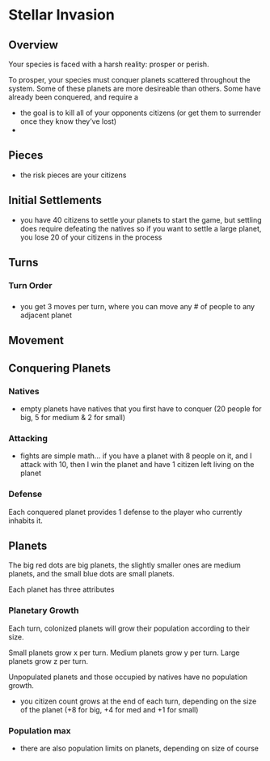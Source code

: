 # Stellar Invasion

## Overview

Your species is faced with a harsh reality: prosper or perish.

To prosper, your species must conquer planets scattered throughout the system. Some of these planets are more desireable than others. Some have already been conquered, and require a 

- the goal is to kill all of your opponents citizens (or get them to surrender once they know they’ve lost)
- 

## Pieces

- the risk pieces are your citizens


## Initial Settlements

- you have 40 citizens to settle your planets to start the game, but settling does require defeating the natives
so if you want to settle a large planet, you lose 20 of your citizens in the process

## Turns

### Turn Order

###

- you get 3 moves per turn, where you can move any # of people to any adjacent planet



## Movement

## Conquering Planets

### Natives

- empty planets have natives that you first have to conquer (20 people for big, 5 for medium & 2 for small)


### Attacking

- fights are simple math... if you have a planet with 8 people on it, and I attack with 10, then I win the planet and have 1 citizen left living on the planet

### Defense

Each conquered planet provides 1 defense to the player who currently inhabits it. 

## Planets

The big red dots are big planets, the slightly smaller ones are medium planets, and the small blue dots are small planets.

Each planet has three attributes 

### Planetary Growth

Each turn, colonized planets will grow their population according to their size.

Small planets grow x per turn.
Medium planets grow y per turn.
Large planets grow z per turn.

Unpopulated planets and those occupied by natives have no population growth.

- you citizen count grows at the end of each turn, depending on the size of the planet (+8 for big, +4 for med and +1 for small)


### Population max

- there are also population limits on planets, depending on size of course
